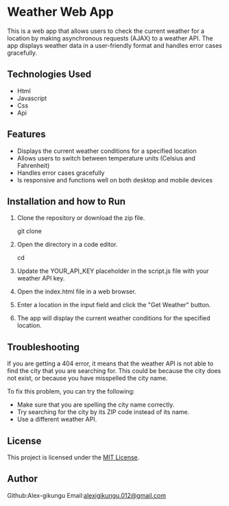 # Weather Web App

This is a web app that allows users to check the current weather for a location by making asynchronous requests (AJAX) to a weather API. The app displays weather data in a user-friendly format and handles error cases gracefully.

## Technologies Used 
- Html
- Javascript
- Css
- Api 

## Features

- Displays the current weather conditions for a specified location
- Allows users to switch between temperature units (Celsius and Fahrenheit)
- Handles error cases gracefully
- Is responsive and functions well on both desktop and mobile devices

## Installation and how to Run
1. Clone the repository or download the zip file.

    git clone 


2. Open the directory in a code editor.

    cd 

3. Update the YOUR_API_KEY placeholder in the script.js file with your weather API key.
4. Open the index.html file in a web browser.
5. Enter a location in the input field and click the "Get Weather" button.
6. The app will display the current weather conditions for the specified location.

## Troubleshooting
If you are getting a 404 error, it means that the weather API is not able to find the city that you are searching for. This could be because the city does not exist, or because you have misspelled the city name.

To fix this problem, you can try the following:

- Make sure that you are spelling the city name correctly.
- Try searching for the city by its ZIP code instead of its name.
- Use a different weather API.

## License
This project is licensed under the [MIT License](LICENSE).

## Author
Github:Alex-gikungu
Email:alexigikungu.012@gmail.com
